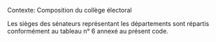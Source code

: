 Contexte: Composition du collège électoral

Les sièges des sénateurs représentant les départements sont répartis conformément au tableau n° 6 annexé au présent code.